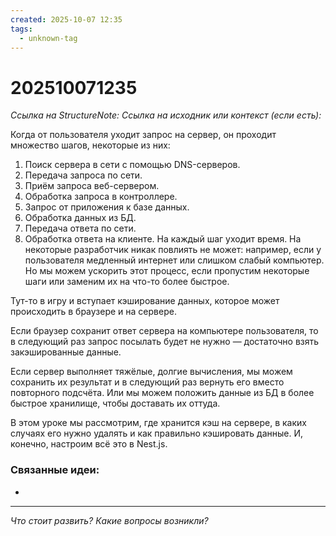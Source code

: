 ```yaml
---
created: 2025-10-07 12:35
tags:
  - unknown-tag
---
```

# 202510071235
*Ссылка на StructureNote:*
*Ссылка на исходник или контекст (если есть):* 

Когда от пользователя уходит запрос на сервер, он проходит множество шагов, некоторые из них:
1. Поиск сервера в сети с помощью DNS-серверов.
2. Передача запроса по сети.
3. Приём запроса веб-сервером.
4. Обработка запроса в контроллере.
5. Запрос от приложения к базе данных.
6. Обработка данных из БД.
7. Передача ответа по сети.
8. Обработка ответа на клиенте.
На каждый шаг уходит время. На некоторые разработчик никак повлиять не может: например, если у пользователя медленный интернет или слишком слабый компьютер. Но мы можем ускорить этот процесс, если пропустим некоторые шаги или заменим их на что-то более быстрое.

Тут-то в игру и вступает кэширование данных, которое может происходить в браузере и на сервере.

Если браузер сохранит ответ сервера на компьютере пользователя, то в следующий раз запрос посылать будет не нужно — достаточно взять закэшированные данные.

Если сервер выполняет тяжёлые, долгие вычисления, мы можем сохранить их результат и в следующий раз вернуть его вместо повторного подсчёта. Или мы можем положить данные из БД в более быстрое хранилище, чтобы доставать их оттуда.

В этом уроке мы рассмотрим, где хранится кэш на сервере, в каких случаях его нужно удалять и как правильно кэшировать данные. И, конечно, настроим всё это в Nest.js.
### Связанные идеи:
* 
---

*Что стоит развить? Какие вопросы возникли?*